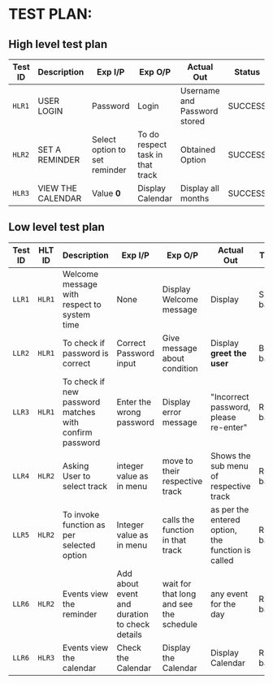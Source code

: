 # TEST PLAN:

## High level test plan

| **Test ID** | **Description**                                              | **Exp I/P** | **Exp O/P** | **Actual Out** |**Status**|**Type Of Test**  |    
|-------------|--------------------------------------------------------------|------------|-------------|----------------|-----------|-------|
|  `HLR1`       |USER LOGIN   | Password |Login |Username and Password stored|SUCCESS|Requirement based |
|  `HLR2`       |SET A REMINDER| Select option to set reminder|To do respect task in that track |Obtained Option  |SUCCESS  |Requirement based |
|`HLR3`  | VIEW THE CALENDAR  |Value **0**|Display Calendar |Display all months |SUCCESS| Requirement based|

## Low level test plan

|**Test ID** | **HLT ID** | **Description** | **Exp I/P** | **Exp O/P** | **Actual Out** | **Type of test**|
|--------|--------|-------------|---------|---------|------------|-------------|
|`LLR1`  |`HLR1`  | Welcome message with respect to system time  |None| Display Welcome message | Display | Scenario based|
|`LLR2` | `HLR1` | To check if password is correct | Correct Password input| Give message about condition |Display **greet the user**| Boundary based|
|`LLR3` | `HLR1` | To check if new password matches with confirm password |Enter the wrong password | Display error message |"Incorrect password, please re-enter" | Requirement based|
|`LLR4`|`HLR2`|Asking User to select track| integer value as in menu| move to their respective track| Shows the sub menu of respective track| Requirement based|
|`LLR5`|`HLR2`| To invoke function as per selected option|Integer value as in menu| calls the function in that track| as per the entered option, the function is called| Requirement based|
|`LLR6`|`HLR2`| Events view the reminder | Add about event and duration to check details| wait for that long and see the schedule| any event for the day | Requirement based |
|`LLR6`|`HLR3`| Events view the calendar | Check the Calendar| Display the Calendar| Display Calendar | Requirement based |
